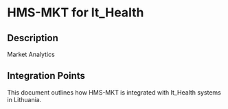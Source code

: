 # HMS-MKT for lt_Health

## Description

Market Analytics

## Integration Points

This document outlines how HMS-MKT is integrated with lt_Health systems in Lithuania.
